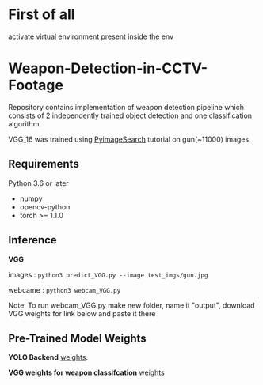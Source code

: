 # First of all 
activate virtual environment present inside the env 

# Weapon-Detection-in-CCTV-Footage
Repository contains implementation of weapon detection pipeline which consists of 2 independently trained object detection and one classification algorithm.

VGG_16 was trained using [PyimageSearch](https://www.pyimagesearch.com/2019/05/20/transfer-learning-with-keras-and-deep-learning/) tutorial on gun(~11000) images.

## Requirements
Python 3.6 or later

- numpy
- opencv-python
- torch >= 1.1.0













## Inference
__VGG__

images :
``` python3 predict_VGG.py --image test_imgs/gun.jpg ```

webcame : 
``` python3 webcam_VGG.py ```

Note: To run webcam_VGG.py make new folder, name it "output", download VGG weights for link below and paste it there


## Pre-Trained Model Weights
__YOLO Backend__
[weights](https://drive.google.com/open?id=1uTlyDWlnaqXcsKOktP5aH_zRDbfcDp-y).

__VGG weights for weapon classifcation__
[weights](https://drive.google.com/file/d/1IjEGxk9UbJLeK04EltVUCDv8_RxVn1GX/view?usp=sharing)

